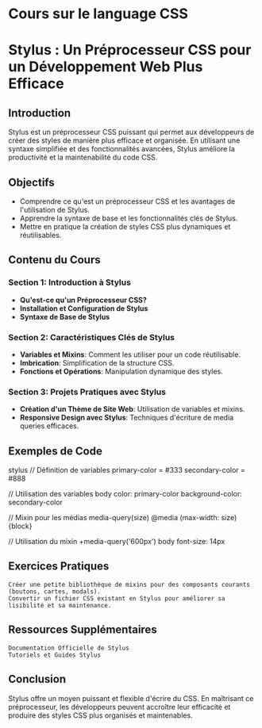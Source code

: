 # Cours sur le language CSS
# Stylus : Un Préprocesseur CSS pour un Développement Web Plus Efficace

## Introduction
Stylus est un préprocesseur CSS puissant qui permet aux développeurs de créer des styles de manière plus efficace et organisée. En utilisant une syntaxe simplifiée et des fonctionnalités avancées, Stylus améliore la productivité et la maintenabilité du code CSS.

## Objectifs
- Comprendre ce qu'est un préprocesseur CSS et les avantages de l'utilisation de Stylus.
- Apprendre la syntaxe de base et les fonctionnalités clés de Stylus.
- Mettre en pratique la création de styles CSS plus dynamiques et réutilisables.

## Contenu du Cours

### Section 1: Introduction à Stylus
- **Qu'est-ce qu'un Préprocesseur CSS?**
- **Installation et Configuration de Stylus**
- **Syntaxe de Base de Stylus**

### Section 2: Caractéristiques Clés de Stylus
- **Variables et Mixins**: Comment les utiliser pour un code réutilisable.
- **Imbrication**: Simplification de la structure CSS.
- **Fonctions et Opérations**: Manipulation dynamique des styles.

### Section 3: Projets Pratiques avec Stylus
- **Création d'un Thème de Site Web**: Utilisation de variables et mixins.
- **Responsive Design avec Stylus**: Techniques d'écriture de media queries efficaces.

## Exemples de Code

stylus
// Définition de variables
primary-color = #333
secondary-color = #888

// Utilisation des variables
body
  color: primary-color
  background-color: secondary-color

// Mixin pour les médias
media-query(size)
  @media (max-width: size)
    {block}

// Utilisation du mixin
+media-query('600px')
  body
    font-size: 14px

## Exercices Pratiques

    Créer une petite bibliothèque de mixins pour des composants courants (boutons, cartes, modals).
    Convertir un fichier CSS existant en Stylus pour améliorer sa lisibilité et sa maintenance.

## Ressources Supplémentaires

    Documentation Officielle de Stylus
    Tutoriels et Guides Stylus

## Conclusion

Stylus offre un moyen puissant et flexible d'écrire du CSS. En maîtrisant ce préprocesseur, les développeurs peuvent accroître leur efficacité et produire des styles CSS plus organisés et maintenables.